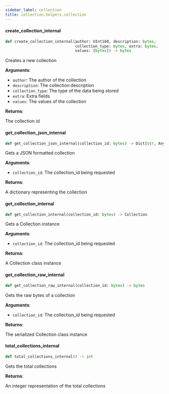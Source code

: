 ```yaml
---
sidebar_label: collection
title: collection.helpers.collection
---
```


#### create\_collection\_internal

```python
def create_collection_internal(author: UInt160, description: bytes,
                               collection_type: bytes, extra: bytes,
                               values: [bytes]) -> bytes
```

Creates a new collection

**Arguments**:

- `author`: The author of the collection
- `description`: The collection description
- `collection_type`: The type of the data being stored
- `extra`: Extra fields
- `values`: The values of the collection

**Returns**:

The collection id

#### get\_collection\_json\_internal

```python
def get_collection_json_internal(collection_id: bytes) -> Dict[str, Any]
```

Gets a JSON formatted collection

**Arguments**:

- `collection_id`: The collection_id being requested

**Returns**:

A dictionary representing the collection

#### get\_collection\_internal

```python
def get_collection_internal(collection_id: bytes) -> Collection
```

Gets a Collection instance

**Arguments**:

- `collection_id`: The collection_id being requested

**Returns**:

A Collection class instance

#### get\_collection\_raw\_internal

```python
def get_collection_raw_internal(collection_id: bytes) -> bytes
```

Gets the raw bytes of a collection

**Arguments**:

- `collection_id`: The collection_id being requested

**Returns**:

The serialized Collection class instance

#### total\_collections\_internal

```python
def total_collections_internal() -> int
```

Gets the total collections

**Returns**:

An integer representation of the total collections

